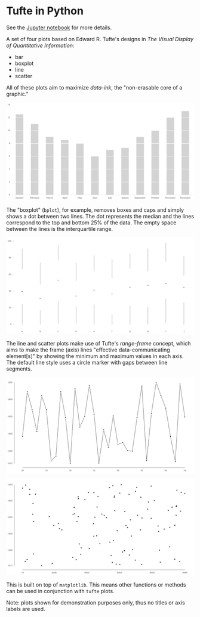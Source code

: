 # Tufte in Python

See the [Jupyter notebook](https://github.com/juanshishido/tufte/blob/master/tufte-in-python.ipynb) for more details.

A set of four plots based on Edward R. Tufte's designs in _The Visual Display of Quantitative Information_:

* bar
* boxplot
* line
* scatter

All of these plots aim to maximize _data-ink_, the "non-erasable core of a graphic." 

![bar](/images/bar.png)

The "boxplot" (`bplot`), for example, removes boxes and caps and simply shows a dot between two lines. The dot represents the median and the lines correspond to the top and bottom 25% of the data. The empty space between the lines is the interquartile range.

![bplot](/images/bplot.png)

The line and scatter plots make use of Tufte's _range-frame_ concept, which aims to make the frame (axis) lines "effective data-communicating element[s]" by showing the minimum and maximum values in each axis. The default line style uses a circle marker with gaps between line segments.

![line](/images/line.png)

![scatter](/images/scatter.png)

This is built on top of `matplotlib`. This means other functions or methods can be used in conjunction with `tufte` plots.

Note: plots shown for demonstration purposes only, thus no titles or axis labels are used.
